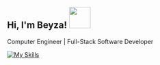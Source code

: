 <h2> Hi, I'm Beyza! <img src="https://media.giphy.com/media/mGcNjsfWAjY5AEZNw6/giphy.gif" width="50"></h2>
<!--<img align='right' src="https://media.giphy.com/media/ieyl9zmCjO4b4t6qoY/giphy.gif" width="230">-->
<p>Computer Engineer | Full-Stack Software Developer</a>
</p>


[![My Skills](https://skillicons.dev/icons?i=html,css,javascript,typescript,nextjs,nodejs,postgresql,figma)](https://skillicons.dev)

<!--**beyzailhan/beyzailhan** is a ✨ _special_ ✨ repository because its `README.md` (this file) appears on your GitHub profile.

Here are some ideas to get you started:
![Beyza's GitHub stats](https://github-readme-stats.vercel.app/api?username=beyzailhan&show_icons=true&theme=radical)
- 🔭 I’m currently working on ...
- 🌱 I’m currently learning ...
- 👯 I’m looking to collaborate on ...
- 🤔 I’m looking for help with ...
- 💬 Ask me about ...
- 📫 How to reach me: ...
- 😄 Pronouns: ...
- ⚡ Fun fact: ...
-->
